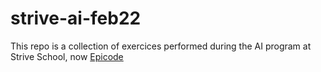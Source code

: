 # strive-ai-feb22
This repo is a collection of exercices performed during the AI program at Strive School, now [Epicode](https://epicode.com/)
